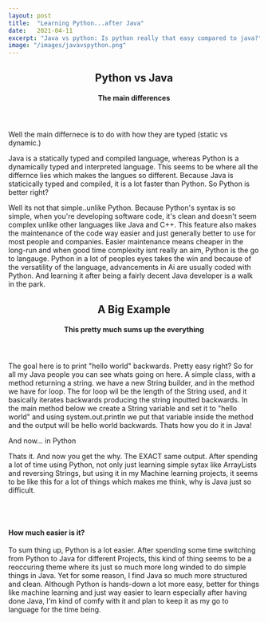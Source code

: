 ```yaml
---
layout: post
title:  "Learning Python...after Java"
date:   2021-04-11
excerpt: "Java vs python: Is python really that easy compared to java?"
image: "/images/javavspython.png"
---
```



  <header>
  <h2>Python vs Java</h2>
  <h4>The main differences</h4>
  </header>
  <p>Well the main differnece is to do with how they are typed (static vs dynamic.) </p>
  <p>Java is a statically typed and compiled language, whereas Python is a dynamically typed and interpreted language. This  seems to be where all the differnce lies which makes the langues so different. Because Java is staticically typed and compiled, it is a lot faster than Python. So Python is better right?</p>
  <p> Well its not that simple..unlike Python. Because Python's syntax is so simple, when you're developing software code, it's clean and doesn't seem complex unlike other languages like Java and C++. This feature also makes the maintenance of the code way easier and just generally better to use for most people and companies. Easier maintenance means cheaper in the long-run and when good time complexity isnt really an aim,
  Python is the go to langauge. Python in a lot of peoples eyes takes the win and because of the versatility of the language, advancements in Ai are usually coded with Python. And learning it after being a fairly decent Java developer is a walk in the park.</p>


  <header>
  <h2>A Big Example</h2>
  <h4>This pretty much sums up the everything</h4>
  </header>
  <p><span class="image left"><img src="{{ "/images/JavaString.png" | absolute_url }}" alt="" /></span>The goal here is to print "hello world" backwards. Pretty easy right? So for all my Java people you can see whats going on here. A  simple class, with a method returning a string. we have a new String builder, and in the method we have for loop.
  The for loop wil be the length of the String used, and it basically iterates backwards producing the string inputted backwards. In the main method below we create a String variable and set it to "hello world" and using system.out.println we put that variable inside the method and the output will be hello world backwards. Thats how you do it in Java!
  </p>


  And now... in Python

  <p><span class="image right"><img src="{{ "/images/PythonString.png" | absolute_url }}" alt="" /></span>Thats it. And now you get the why. The EXACT same output. After spending a lot of time using Python, not only just learning simple sytax like ArrayLists and reversing Strings, but using it in my Machine learning projects, it seems to be like this for a lot of things which makes me think, why is Java just so difficult.
  </p>
  <br>
  <br>



  <h4>How much easier is it?</h4>
  <p> To sum thing up, Python is a lot easier. After spending some time switching from Python to Java for different Projects, this kind of thing seems to be a reoccuring theme where its just so much more long winded to do simple things in Java. Yet for some reason, I find Java so much more structured and clean. Although Python is hands-down a lot more easy, better for things like machine learning and just way easier to learn especially after having done Java,
   I'm kind of comfy with it and plan to keep it as my go to language for the time being.
